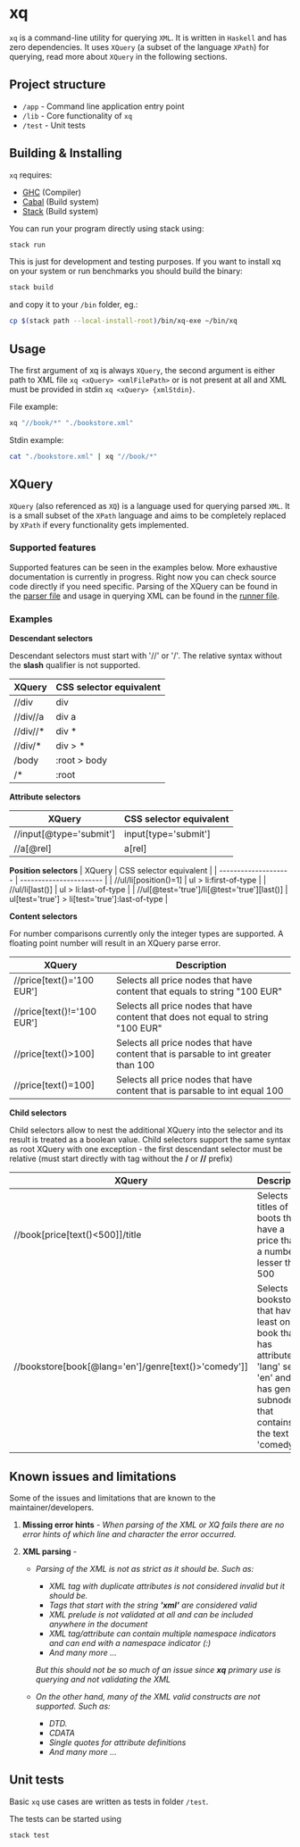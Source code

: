 # xq

`xq` is a command-line utility for querying `XML`. It is written in `Haskell` and has zero dependencies. It uses `XQuery` (a subset of the language `XPath`) for querying, read more about `XQuery` in the following sections.

## Project structure

- `/app` - Command line application entry point
- `/lib` - Core functionality of `xq`
- `/test` - Unit tests

## Building & Installing

`xq` requires:

- [GHC](https://www.haskell.org/ghc/) (Compiler)
- [Cabal](https://www.haskell.org/cabal/) (Build system)
- [Stack](https://docs.haskellstack.org/en/stable/#__tabbed_1_1) (Build system)

You can run your program directly using stack using:

```sh
stack run
```

This is just for development and testing purposes. If you want to install xq on your system or run benchmarks you should build the binary:

```sh
stack build
```

and copy it to your `/bin` folder, eg.:

```sh
cp $(stack path --local-install-root)/bin/xq-exe ~/bin/xq
```

## Usage

The first argument of xq is always `XQuery`, the second argument is either path to XML file `xq <xQuery> <xmlFilePath>` or is not present at all and XML must be provided in stdin `xq <xQuery> {xmlStdin}`.

File example:

```sh
xq "//book/*" "./bookstore.xml"
```

Stdin example:

```sh
cat "./bookstore.xml" | xq "//book/*"
```

## XQuery

`XQuery` (also referenced as `XQ`) is a language used for querying parsed `XML`. It is a small subset of the `XPath` language and aims to be completely replaced by `XPath` if every functionality gets implemented.

### Supported features

Supported features can be seen in the examples below. More exhaustive documentation is currently in progress. Right now you can check source code directly if you need specific. Parsing of the XQuery can be found in the [parser file](lib/XqParser.hs) and usage in querying XML can be found in the [runner file](lib/XqRunner.hs).

### Examples

**Descendant selectors**

Descendant selectors must start with '//' or '/'. The relative syntax without the **slash** qualifier is not supported.

| XQuery    | CSS selector equivalent |
| --------- | ----------------------- |
| //div     | div                     |
| //div//a  | div a                   |
| //div//\* | div \*                  |
| //div/\*  | div > \*                |
| /body     | :root > body            |
| /\*       | :root                   |

**Attribute selectors**

| XQuery                  | CSS selector equivalent |
| ----------------------- | ----------------------- |
| //input[@type='submit'] | input[type='submit']    |
| //a[@rel]               | a[rel]                  |

**Position selectors**
| XQuery | CSS selector equivalent |
| -------------------- | ----------------------- |
| //ul/li[position()=1] | ul > li:first-of-type |
| //ul/li[last()] | ul > li:last-of-type |
| //ul[@test='true']/li[@test='true'][last()] | ul[test='true'] > li[test='true']:last-of-type |

**Content selectors**

For number comparisons currently only the integer types are supported. A floating point number will result in an XQuery parse error.

| XQuery                     | Description                                                                        |
| -------------------------- | ---------------------------------------------------------------------------------- |
| //price[text()='100 EUR']  | Selects all price nodes that have content that equals to string "100 EUR"          |
| //price[text()!='100 EUR'] | Selects all price nodes that have content that does not equal to string "100 EUR"  |
| //price[text()>100]        | Selects all price nodes that have content that is parsable to int greater than 100 |
| //price[text()=100]        | Selects all price nodes that have content that is parsable to int equal 100        |

**Child selectors**

Child selectors allow to nest the additional XQuery into the selector and its result is treated as a boolean value. Child selectors support the same syntax as root XQuery with one exception - the first descendant selector must be relative (must start directly with tag without the **/** or **//** prefix)

| XQuery                                               | Description                                                                                                                                     |
| ---------------------------------------------------- | ----------------------------------------------------------------------------------------------------------------------------------------------- |
| //book[price[text()<500]]/title                      | Selects all titles of boots that have a price that is a number lesser than 500                                                               |
| //bookstore[book[@lang='en']/genre[text()>'comedy']] | Selects all bookstores that have at least one book that has attribute 'lang' set to 'en' and has genre subnode that contains the text 'comedy'. |

## Known issues and limitations

Some of the issues and limitations that are known to the maintainer/developers.

1. **Missing error hints** - _When parsing of the XML or XQ fails there are no error hints of which line and character the error occurred._
2. **XML parsing** -

   - _Parsing of the XML is not as strict as it should be. Such as:_

     - _XML tag with duplicate attributes is not considered invalid but it should be._
     - _Tags that start with the string **'xml'** are considered valid_
     - _XML prelude is not validated at all and can be included anywhere in the document_
     - _XML tag/attribute can contain multiple namespace indicators and can end with a namespace indicator (:)_
     - _And many more ..._

     _But this should not be so much of an issue since **xq** primary use is querying and not validating the XML_

   - _On the other hand, many of the XML valid constructs are not supported. Such as:_

     - _DTD._
     - _CDATA_
     - _Single quotes for attribute definitions_
     - _And many more ..._

## Unit tests

Basic `xq` use cases are written as tests in folder `/test`.

The tests can be started using

```sh
stack test
```
